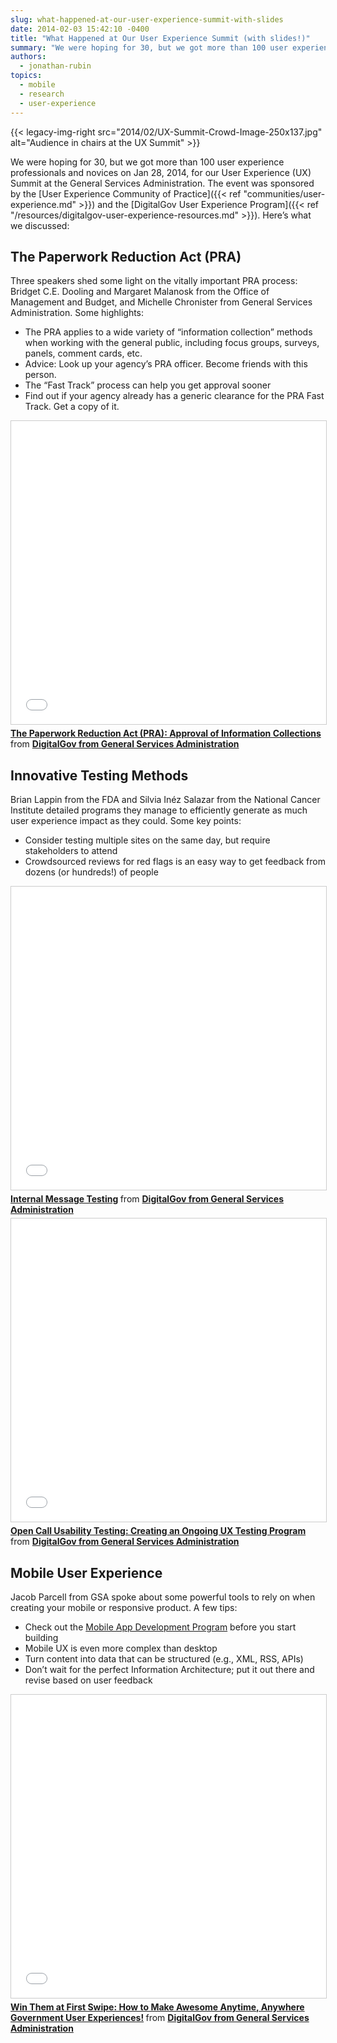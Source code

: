 ```yaml
---
slug: what-happened-at-our-user-experience-summit-with-slides
date: 2014-02-03 15:42:10 -0400
title: "What Happened at Our User Experience Summit (with slides!)"
summary: "We were hoping for 30, but we got more than 100 user experience professionals and novices on Jan 28, 2014, for our User Experience (UX) Summit at the General Services Administration."
authors:
  - jonathan-rubin
topics:
  - mobile
  - research
  - user-experience
---
```


{{< legacy-img-right src="2014/02/UX-Summit-Crowd-Image-250x137.jpg" alt="Audience in chairs at the UX Summit" >}}

We were hoping for 30, but we got more than 100 user experience professionals and novices on Jan 28, 2014, for our User Experience (UX) Summit at the General Services Administration. The event was sponsored by the [User Experience Community of Practice]({{< ref "communities/user-experience.md" >}}) and the [DigitalGov User Experience Program]({{< ref "/resources/digitalgov-user-experience-resources.md" >}}). Here’s what we discussed:

## The Paperwork Reduction Act (PRA)

Three speakers shed some light on the vitally important PRA process: Bridget C.E. Dooling and Margaret Malanosk from the Office of Management and Budget, and Michelle Chronister from General Services Administration. Some highlights:

* The PRA applies to a wide variety of “information collection” methods when working with the general public, including focus groups, surveys, panels, comment cards, etc.
* Advice: Look up your agency&#8217;s PRA officer. Become friends with this person.
* The “Fast Track” process can help you get approval sooner
* Find out if your agency already has a generic clearance for the PRA Fast Track. Get a copy of it.

<iframe title="The Paperwork Reduction Act (PRA): Approval of Information Collections Slideshare" src="//www.slideshare.net/slideshow/embed_code/key/HoxMPaHLDtXhVU" width="595" height="485" frameborder="0" marginwidth="0" marginheight="0" scrolling="no" style="border:1px solid #CCC; border-width:1px; margin-bottom:5px; max-width: 100%;" allowfullscreen> </iframe> <div style="margin-bottom:5px"> <strong> <a href="//www.slideshare.net/DigitalGov/the-paperwork-reduction-act-pra-approval-of-information-collections-34778165" target="_blank">The Paperwork Reduction Act (PRA): Approval of Information Collections</a> </strong> from <strong><a href="https://www.slideshare.net/DigitalGov" target="_blank">DigitalGov from General Services Administration</a></strong> </div>

## Innovative Testing Methods

Brian Lappin from the FDA and Silvia Inéz Salazar from the National Cancer Institute detailed programs they manage to efficiently generate as much user experience impact as they could. Some key points:

* Consider testing multiple sites on the same day, but require stakeholders to attend
* Crowdsourced reviews for red flags is an easy way to get feedback from dozens (or hundreds!) of people

<iframe title="Internal Message Testing Slideshare" src="//www.slideshare.net/slideshow/embed_code/key/pko04rlNQntUB2" width="595" height="485" frameborder="0" marginwidth="0" marginheight="0" scrolling="no" style="border:1px solid #CCC; border-width:1px; margin-bottom:5px; max-width: 100%;" allowfullscreen> </iframe> <div style="margin-bottom:5px"> <strong> <a href="//www.slideshare.net/DigitalGov/innovative-testsfdamessagetestinggsauxsummitjanuary28th2014" target="_blank">Internal Message Testing</a> </strong> from <strong><a href="https://www.slideshare.net/DigitalGov" target="_blank">DigitalGov from General Services Administration</a></strong> </div>

<iframe title="Open Call Usability Testing: Creating an Ongoing UX Testing Program SlideShare" src="//www.slideshare.net/slideshow/embed_code/key/k7YbYH9tB9JTqL" width="595" height="485" frameborder="0" marginwidth="0" marginheight="0" scrolling="no" style="border:1px solid #CCC; border-width:1px; margin-bottom:5px; max-width: 100%;" allowfullscreen> </iframe> <div style="margin-bottom:5px"> <strong> <a href="//www.slideshare.net/DigitalGov/open-call-usability-testing-creating-an-ongoing-ux-testing-program" target="_blank">Open Call Usability Testing: Creating an Ongoing UX Testing Program</a> </strong> from <strong><a href="https://www.slideshare.net/DigitalGov" target="_blank">DigitalGov from General Services Administration</a></strong> </div>

## Mobile User Experience

Jacob Parcell from GSA spoke about some powerful tools to rely on when creating your mobile or responsive product. A few tips:

* Check out the [Mobile App Development Program](http://gsablogs.gsa.gov/dsic/get-it-done/mobile-application-development-program/) before you start building
* Mobile UX is even more complex than desktop
* Turn content into data that can be structured (e.g., XML, RSS, APIs)
* Don’t wait for the perfect Information Architecture; put it out there and revise based on user feedback

<iframe title="Win Them at First Swipe: How to Make Awesome Anytime, Anywhere Government User Experiences SlideShare!" src="//www.slideshare.net/slideshow/embed_code/key/HxNSDdfJYBcNrw" width="595" height="485" frameborder="0" marginwidth="0" marginheight="0" scrolling="no" style="border:1px solid #CCC; border-width:1px; margin-bottom:5px; max-width: 100%;" allowfullscreen> </iframe> <div style="margin-bottom:5px"> <strong> <a href="//www.slideshare.net/DigitalGov/win-them-at-first-swipe-how-to-make-awesome-anytime-anywhere-government-user-experiences" target="_blank">Win Them at First Swipe: How to Make Awesome Anytime, Anywhere Government User Experiences!</a> </strong> from <strong><a href="https://www.slideshare.net/DigitalGov" target="_blank">DigitalGov from General Services Administration</a></strong> </div>
